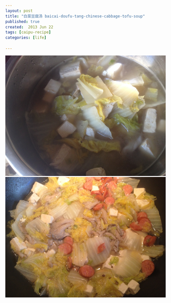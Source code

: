 ```yaml
---
layout: post
title: "白菜豆腐汤 baicai-doufu-tang-chinese-cabbage-tofu-soup"
published: true
created:  2013 Jun 22
tags: [caipu-recipe]
categories: [life]

---
```


![baicai-doufu-tang-chinese-cabbage-tofu-soup](/images/caipu-recipe/baicai-doufu-tang-chinese-cabbage-tofu-soup-1.jpg "baicai-doufu-tang-chinese-cabbage-tofu-soup")
![baicai-doufu-tang-chinese-cabbage-tofu-soup](/images/caipu-recipe/baicai-doufu-tang-chinese-cabbage-tofu-soup-2.jpg "baicai-doufu-tang-chinese-cabbage-tofu-soup")
